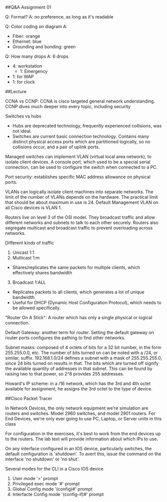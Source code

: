 ##Q&A Assignment 01

Q: Format?
A: no preference, as long as it's readable

Q: Color coding on diagram
A:
 - Fiber: orange
 - Ethernet: blue
 - Grounding and bonding: green

Q: How many drops
A: 6 drops
 - 4: workstation
   + 1: Emergency
 - 1: for WAP
 - 1: for clock

##Lecture

CCNA vs CCNP:
CCNA is cisco targeted general network understanding. CCNP dives much deeper
into every topic, including security

Switches vs hubs
 - Hubs are deprecated technology, frequently experienced collisions, was not
   ideal.
 - Switches are current basic connection technology. Contains many distinct
   physical access ports which are partitioned logically, so no collisions
occur, and a pair of uplink ports.

Managed switches can implement VLAN (virtual local area network), to isolate
client devices. A console port, which used to be a special serial connection,
can be used to configure the switch when connected to a PC.

Port security: establishes specific MAC address allowance on physical
ports.

VLANs can logically isolate client machines into separate networks. The limit
of the number of VLANs depends on the hardware. The practical limit that
should be about maximum in use is 24. Default Management VLAN on all Cisco
devices is VLAN 1.

Routers live on level 3 of the OSI model. They broadcast traffic and allow
different networks and subnets to talk to each other securely. Routers also
segregate multicast and broadcast traffic to prevent overloading across
networks.

Different kinds of traffic
 1. Unicast 1:1
 2. Multicast 1:m
   - Shares/replicates the same packets for multiple clients, which
     effectively shares bandwidth
 3. Broadcast 1:ALL
   - Replicates packets to all clients, which generates a lot of unique
     bandwidth
   - Useful for DHCP (Dynamic Host Configuration Protocol), which needs to be
     allowed specifically.

"Router On A Stick": A router which has only a single physical or logical
connection. 

Default Gateway: another term for router. Setting the default gateway on
router ports configures the pathing to find other networks.

Subnet masks: composed of 4 octets of bits for a 32 bit number, in the form
255.255.0.0, etc. The number of bits turned on can be noted with a /24, or
similar, suffix. 192.168.1.0/24 defines a subnet with a mask of 255.255.255.0,
since 24 bits turned on results in that. The bits which are turned off
signify the available quantity of addresses in that subnet. This can be found
by raising two to that power, so 2^8 provides 255 addresses.

Howard's IP scheme: in a /16 network, which has the 3rd and 4th octet
available for assignment, he assigns the 3rd octet to the type of device.

##Cisco Packet Tracer

In Network Devices, the only network equipment we're simulation are routers
and switches. Model 2960 switches, and model 2901 routers. For End Devices,
we're only ever going to use PC, Laptop, or Server units in this class

For configuration in the exercises, it's best to work from the end devices up
to the routers. The lab text will provide information about which IPs to use.

On any interface configured in an IOS device, particularly switches, the
default configuration is 'shutdown'. To avert this, issue the command on the
interface 'no shutdown' or 'no shut'.

Several modes for the CLI in a Cisco IOS device
 1. User mode '>' prompt
 2. Privileged exec mode '#' prompt
 3. Global Config mode '(config)#' prompt
 4. Interfacte Config mode '(config-if)#' prompt
